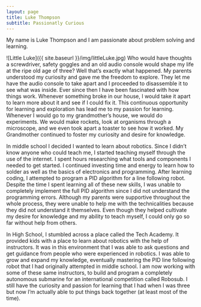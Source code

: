 ```yaml
---
layout: page
title: Luke Thompson
subtitle: Passionatly Curious  
---
```


My name is Luke Thompson and I am passionate about problem solving and learning.

![Little Luke]({{ site.baseurl }}/img/littleLuke.jpg)
Who would have thoughts a screwdriver, safety goggles and an old audio console would shape my life at the ripe old age of three? Well that’s exactly what happened. My parents understood my curiosity and gave me the freedom to explore. They let me have the audio console to take apart and I proceeded to disassemble it to see what was inside.  Ever since then I have been fascinated with how things work. Whenever something broke in our house, I would take it apart to learn more about it and see if I could fix it. This continuous opportunity for learning and exploration has lead me to my passion for learning. Whenever I would go to my grandmother’s house, we would do experiments. We would make rockets, look at organisms through a microscope, and we even took apart a toaster to see how it worked. My Grandmother continued to foster my curiosity and desire for knowledge.

In middle school I decided I wanted to learn about robotics. Since I didn’t know anyone who could teach me, I started teaching myself through the use of the internet. I spent hours researching what tools and components I needed to get started. I continued investing time and energy to learn how to solder as well as the basics of electronics and programming. After learning coding, I attempted to program a PID algorithm for a line following robot. Despite the time I spent learning all of these new skills, I was unable to completely implement the full PID algorithm since I did not understand the programming errors. Although my parents were supportive throughout the whole process, they were unable to help me with the technicalities because they did not understand it themselves. Even though they helped cultivate my desire for knowledge and my ability to teach myself,  I could only go so far without help from others.

In High School, I stumbled across a place called the Tech Academy. It provided kids with a place to learn about robotics with the help of instructors. It was in this environment that I was able to ask questions and get guidance from people who were experienced in robotics. I was able to grow and expand my knowledge, eventually mastering the PID line following robot that I had originally attempted in middle school. I am now working with some of these same instructors, to build and program a completely autonomous submarine for an international competition called Robosub. I still have the curiosity and passion for learning  that I had when I was three but now I’m actually able to put things back together (at least most of the time).
